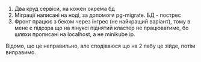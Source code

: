 1. Два круд сервіси, на кожен окрема бд
2. Міграції написані на ноді, за допомоги pg-migrate. БД - пострес
3. Фронт працює з беком через інгрес (не найкращий варіант), тому в мене є підозра
що на лінуксі піднятий кластер не працюватиме, бо шляхи прописані на localhost, а не minikube ip.

Відомо, що це неправильно, але сподіваюся що на 2 лабу це зійде, потім виправимо.

